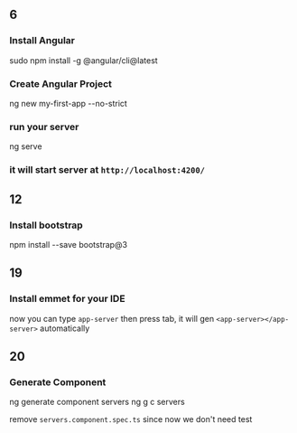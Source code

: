 ## 6
### Install Angular
sudo npm install -g @angular/cli@latest


### Create Angular Project 
ng new my-first-app --no-strict

### run your server
ng serve

### it will start server at `http://localhost:4200/`

## 12 
### Install bootstrap
npm install --save bootstrap@3

## 19
### Install emmet for your IDE
now you can type `app-server` then press tab, it will gen `<app-server></app-server>` automatically


## 20
### Generate Component
ng generate component servers
ng g c servers

remove `servers.component.spec.ts` since now we don't need test
